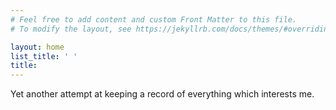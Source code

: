 ```yaml
---
# Feel free to add content and custom Front Matter to this file.
# To modify the layout, see https://jekyllrb.com/docs/themes/#overriding-theme-defaults

layout: home
list_title: ' '
title: 
---
```


Yet another attempt at keeping a record of everything which interests me. 
